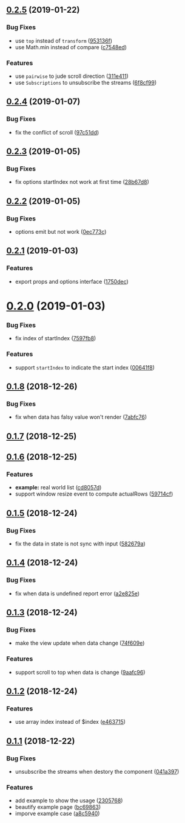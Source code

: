 ## [0.2.5](https://github.com/musicq/vist/compare/v0.2.4...v0.2.5) (2019-01-22)


### Bug Fixes

* use `top` instead of `transform` ([953136f](https://github.com/musicq/vist/commit/953136f))
* use Math.min instead of compare ([c7548ed](https://github.com/musicq/vist/commit/c7548ed))


### Features

* use `pairwise` to jude scroll direction ([311e411](https://github.com/musicq/vist/commit/311e411))
* use `Subscriptions` to unsubscribe the streams ([6f8cf99](https://github.com/musicq/vist/commit/6f8cf99))



## [0.2.4](https://github.com/musicq/vist/compare/v0.2.3...v0.2.4) (2019-01-07)


### Bug Fixes

* fix the conflict of scroll ([97c51dd](https://github.com/musicq/vist/commit/97c51dd))



## [0.2.3](https://github.com/musicq/vist/compare/v0.2.2...v0.2.3) (2019-01-05)


### Bug Fixes

* fix options startIndex not work at first time ([28b67d8](https://github.com/musicq/vist/commit/28b67d8))



## [0.2.2](https://github.com/musicq/vist/compare/v0.2.1...v0.2.2) (2019-01-05)


### Bug Fixes

* options emit but not work ([0ec773c](https://github.com/musicq/vist/commit/0ec773c))



## [0.2.1](https://github.com/musicq/vist/compare/v0.2.0...v0.2.1) (2019-01-03)


### Features

* export props and options interface ([1750dec](https://github.com/musicq/vist/commit/1750dec))



# [0.2.0](https://github.com/musicq/vist/compare/v0.1.8...v0.2.0) (2019-01-03)


### Bug Fixes

* fix index of startIndex ([7597fb8](https://github.com/musicq/vist/commit/7597fb8))


### Features

* support `startIndex` to indicate the start index ([00641f8](https://github.com/musicq/vist/commit/00641f8))



## [0.1.8](https://github.com/musicq/vist/compare/v0.1.7...v0.1.8) (2018-12-26)


### Bug Fixes

* fix when data has falsy value won't render ([7abfc76](https://github.com/musicq/vist/commit/7abfc76))



## [0.1.7](https://github.com/musicq/vist/compare/v0.1.6...v0.1.7) (2018-12-25)



## [0.1.6](https://github.com/musicq/vist/compare/v0.1.5...v0.1.6) (2018-12-25)


### Features

* **example:** real world list ([cd8057d](https://github.com/musicq/vist/commit/cd8057d))
* support window resize event to compute actualRows ([59714cf](https://github.com/musicq/vist/commit/59714cf))



## [0.1.5](https://github.com/musicq/vist/compare/v0.1.4...v0.1.5) (2018-12-24)


### Bug Fixes

* fix the data in state is not sync with input ([582679a](https://github.com/musicq/vist/commit/582679a))



## [0.1.4](https://github.com/musicq/vist/compare/v0.1.3...v0.1.4) (2018-12-24)


### Bug Fixes

* fix when data is undefined report error ([a2e825e](https://github.com/musicq/vist/commit/a2e825e))



## [0.1.3](https://github.com/musicq/vist/compare/v0.1.2...v0.1.3) (2018-12-24)


### Bug Fixes

* make the view update when data change ([74f609e](https://github.com/musicq/vist/commit/74f609e))


### Features

* support scroll to top when data is change ([9aafc96](https://github.com/musicq/vist/commit/9aafc96))



## [0.1.2](https://github.com/musicq/vist/compare/v0.1.1...v0.1.2) (2018-12-24)


### Features

* use array index instead of $index ([e463715](https://github.com/musicq/vist/commit/e463715))



## [0.1.1](https://github.com/musicq/vist/compare/2305768...v0.1.1) (2018-12-22)


### Bug Fixes

* unsubscribe the streams when destory the component ([041a397](https://github.com/musicq/vist/commit/041a397))


### Features

* add example to show the usage ([2305768](https://github.com/musicq/vist/commit/2305768))
* beautify example page ([bc69863](https://github.com/musicq/vist/commit/bc69863))
* imporve example case ([a8c5940](https://github.com/musicq/vist/commit/a8c5940))



